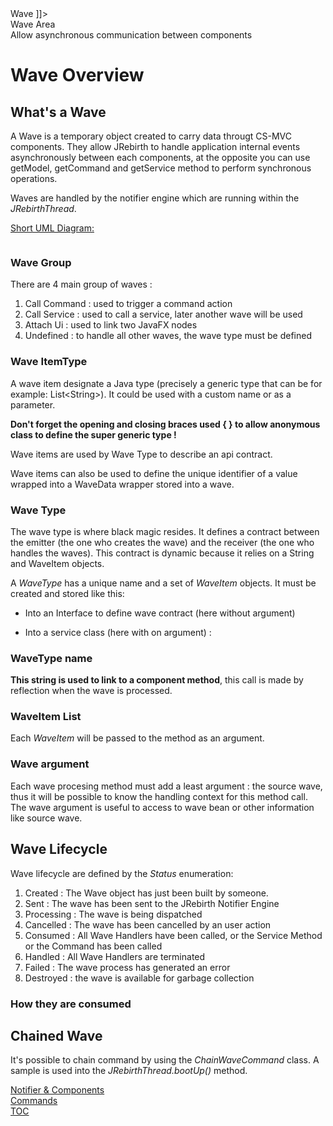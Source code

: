 <head>
<![CDATA[
	<title>Wave</title>
	<link rel="stylesheet" type="text/css" href="../css/shCoreEclipse.css" media="all" />
]]>
</head>

<div id="catcherTitle">Wave Area</div>
<div id="catcherContent">Allow asynchronous communication between components</div>

<!-- MACRO{toc|section=0|fromDepth=1|toDepth=4} -->
        
Wave Overview
=========================

What's a Wave
-------------------

A Wave is a temporary object created to carry data througt CS-MVC components.
They allow JRebirth to handle application internal events asynchronously between each components, at the opposite you can use getModel,	getCommand and getService method to perform synchronous operations.

Waves are handled by the notifier engine which are running within the *JRebirthThread*.

<span style="text-decoration: underline;">Short UML Diagram:</span>

<div class="uml">
	<a href="uml/Wave.png" rel="lightbox[uml]" title="Wave Class Diagram ">
		<img class="redux" src="uml/Wave.png" alt="" />
	</a>
</div>

### Wave Group

There are 4 main group of waves :

1. Call Command : used to trigger a command action
2. Call Service : used to call a service, later another wave will be used
3. Attach Ui : used to link two JavaFX nodes
4. Undefined : to handle all other waves, the wave type must be defined


### Wave ItemType

A wave item designate a Java type (precisely a generic type that can be for example: List&lt;String&gt;).
It could be used with a custom name or as a parameter.

__Don't forget the opening and closing braces used { } to allow anonymous class to define the super generic type !__

Wave items are used by Wave Type to describe an api contract.

<!-- MACRO{include|highlight-theme=eclipse|source=showcase/analyzer/src/main/java/org/jrebirth/af/showcase/analyzer/ui/editor/EditorWaves.java|snippet=aj:..EVENTS_FILE|snippet-start-offset=1|snippet-end-offset=1} -->


Wave items can also be used to define the unique identifier of a value wrapped into a WaveData wrapper stored into a wave.

		
<!-- MACRO{include|source=core/src/main/java/org/jrebirth/af/core/wave/JRebirthWaves.java|snippet=aj:..SERVICE_TASK|snippet-start-offset=1}-->

<!-- MACRO{include|source=core/src/main/java/org/jrebirth/af/core/service/AbstractService.java|snippet=re:(SERVICE_TASK,\ ).*$|snippet-start-offset=1}-->
			
### Wave Type

The wave type is where black magic resides. It defines a contract between the emitter (the one who creates the wave) and the receiver (the one who handles the waves).
This contract is dynamic because it relies on a String and WaveItem objects.

A *WaveType* has a unique name and a set of *WaveItem* objects. It must be created and stored like this:

* Into an Interface to define wave contract (here without argument)

<!-- MACRO{include|source=showcase/analyzer/src/main/java/org/jrebirth/af/showcase/analyzer/ui/editor/EditorWaves.java|snippet=aj:..DO_UNLOAD|snippet-start-offset=1}-->

* Into a service class (here with on argument) :
	
<!-- MACRO{include|source=showcase/analyzer/src/main/java/org/jrebirth/af/showcase/analyzer/service/LoadEdtFileService.java|snippet=aj:..DO_LOAD_EVENTS|snippet-start-offset=1}-->


### WaveType name

__This string is used to link to a component method__, this call is made by reflection when the wave is processed.


### WaveItem List

Each *WaveItem* will be passed to the method as an argument.


### Wave argument

Each wave procesing method must add a least argument : the source wave, thus it will be possible to know the handling context for this method call.
The wave argument is useful to access to wave bean or other information like source wave.


Wave Lifecycle
--------------------

Wave lifecycle are defined by the *Status* enumeration:

1. Created : The Wave object has just been built by someone.
2. Sent : The wave has been sent to the JRebirth Notifier Engine
3. Processing : The wave is being dispatched
4. Cancelled : The wave has been cancelled by an user action
5. Consumed : All Wave Handlers have been called, or the Service Method or the Command has been called
6. Handled : All Wave Handlers are terminated
7. Failed : The wave process has generated an error
8. Destroyed : the wave is available for garbage collection


### How they are consumed



Chained Wave
------------------

It's possible to chain command by using the	*ChainWaveCommand* class. A sample is used into the *JRebirthThread.bootUp()* method.


<!-- MACRO{include|source=core/src/main/java/org/jrebirth/af/core/concurrent/JRebirthThread.java|highlight-theme=eclipse}-->

<!-- snippet=aj:..bootUp() -->


<div class="bottomLinks">
	<div class="previousDocPage">
		<a href="Notifier.html">Notifier &amp; Components</a>
	</div>
	<div class="nextDocPage">
		<a href="Commands.html">Commands</a>
	</div>
	<div class="tocDocPage">
		<a href="Toc.html">TOC</a>
	</div>
</div>	